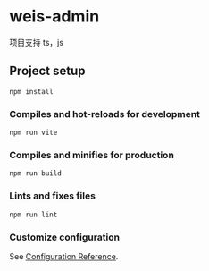 # weis-admin

项目支持 ts，js

## Project setup

```
npm install
```

### Compiles and hot-reloads for development

```
npm run vite
```

### Compiles and minifies for production

```
npm run build
```

### Lints and fixes files

```
npm run lint
```

### Customize configuration

See [Configuration Reference](https://cli.vuejs.org/config/).
